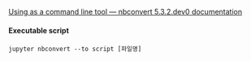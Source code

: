 [Using as a command line tool — nbconvert 5.3.2.dev0 documentation](https://nbconvert.readthedocs.io/en/latest/usage.html)


#### Executable script
```
jupyter nbconvert --to script [파일명]
```